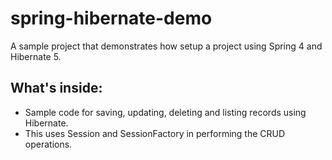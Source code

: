 # spring-hibernate-demo
A sample project that demonstrates how setup a project using Spring 4 and Hibernate 5.

What's inside:
--------------

* Sample code for saving, updating, deleting and listing records using Hibernate.
* This uses Session and SessionFactory in performing the CRUD operations.
